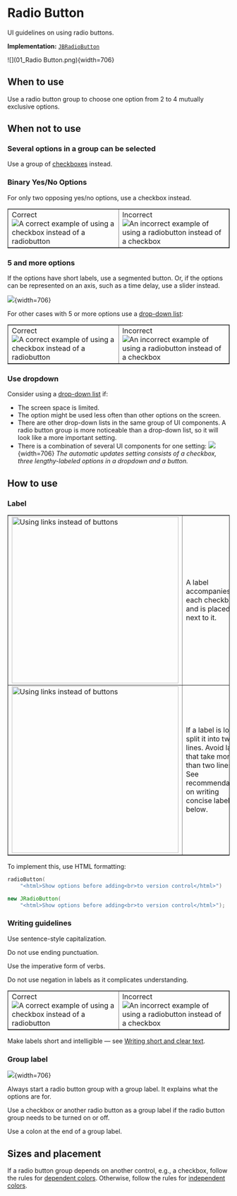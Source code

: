 <!-- Copyright 2000-2024 JetBrains s.r.o. and contributors. Use of this source code is governed by the Apache 2.0 license. -->

# Radio Button

<link-summary>UI guidelines on using radio buttons.</link-summary>

<tldr>

**Implementation:** [`JBRadioButton`](%gh-ic%/platform/platform-api/src/com/intellij/ui/components/JBRadioButton.java)

</tldr>

![](01_Radio Button.png){width=706}

## When to use

Use a radio button group to choose one option from 2 to 4 mutually exclusive options.

## When not to use

### Several options in a group can be selected
Use a group of [checkboxes](checkbox.md) instead.

### Binary Yes/No Options
For only two opposing yes/no options, use a checkbox instead.

<table style="none" border="false">
  <tr>
    <td width="50%">
      <format color="Green" style="bold">Correct</format><img src="02_When_to_use_correct.png" alt="A correct example of using a checkbox instead of a radiobutton"/>
    </td>
    <td width="50%">
      <format color="Red" style="bold">Incorrect</format><img src="02_When_to_use_incorrect.png" alt="An incorrect example of using a radiobutton instead of a checkbox"/>
    </td>
  </tr>
</table>

### 5 and more options
If the options have short labels, use a segmented button. Or, if the options can be represented on an axis, such as a time delay, use a slider instead.

![](03_When_to_use_Segmented_button.png){width=706}

For other cases with 5 or more options use a [drop-down list](drop_down.md):

  <table style="none" border="false">
  <tr>
    <td width="50%">
      <format color="Green" style="bold">Correct</format><img src="04_When_to_use_correct.png" alt="A correct example of using a checkbox instead of a radiobutton"/>
    </td>
    <td width="50%">
      <format color="Red" style="bold">Incorrect</format><img src="04_When_to_use_incorrect.png" alt="An incorrect example of using a radiobutton instead of a checkbox"/>
    </td>
  </tr>
</table>

### Use dropdown
Consider using a [drop-down list](drop_down.md) if:
* The screen space is limited.
* The option might be used less often than other options on the screen.
* There are other drop-down lists in the same group of UI components. A radio button group is more noticeable than a drop-down list, so it will look like a more important setting.
* There is a combination of several UI components for one setting:
  ![](05_When_to_use_Segmented_button.png){width=706}
  *The automatic updates setting consists of a checkbox, three lengthy-labeled options in a dropdown and a button.*

## How to use

### Label

<table style="none" border="false" column-width="fixed">
    <tr>
      <td><img src="06_How_to_use.png" alt="Using links instead of buttons" width="378"/></td>
      <td><p>A label accompanies each checkbox and is placed next to it.</p></td>
    </tr>
    <tr>
      <td><img src="07_How_to_use.png" alt="Using links instead of buttons" width="378"/></td>
      <td><p>If a label is long, split it into two lines. Avoid labels that take more than two lines. See recommendations on writing concise labels below.</p></td>
    </tr>
</table>

To implement this, use HTML formatting:
<tabs group="languages">
<tab title="Kotlin UI DSL" group-key="kotlin">

```kotlin
radioButton(
    "<html>Show options before adding<br>to version control</html>")
```

</tab>
<tab title="Java" group-key="java">

```java
new JRadioButton(
    "<html>Show options before adding<br>to version control</html>");
```

</tab>
</tabs>

### Writing guidelines

Use sentence-style capitalization.

Do not use ending punctuation.

Use the imperative form of verbs.

Do not use negation in labels as it complicates understanding.

<table style="none" border="false">
  <tr>
    <td width="50%">
      <format color="Green" style="bold">Correct</format><img src="08_How_to_use_correct.png" alt="A correct example of using a checkbox instead of a radiobutton"/>
    </td>
    <td width="50%">
      <format color="Red" style="bold">Incorrect</format><img src="08_How_to_use_incorrect.png" alt="An incorrect example of using a radiobutton instead of a checkbox"/>
    </td>
  </tr>
</table>

Make labels short and intelligible — see [Writing short and clear text](writing_short.md).

### Group label

![](09_How_to_use.png){width=706}

Always start a radio button group with a group label. It explains what the options are for.

Use a checkbox or another radio button as a group label if the radio button group needs to be turned on or off.

Use a colon at the end of a group label.

## Sizes and placement

If a radio button group depends on another control, e.g., a checkbox, follow the rules for [dependent colors](layout.md#dependent-controls).
Otherwise, follow the rules for [independent colors](layout.md).

